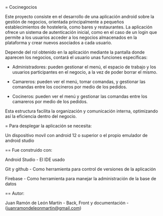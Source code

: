 = Cocinegocios

Este proyecto consiste en el desarrollo de una aplicación android sobre la gestión de negocios, orientada principalmente a pequeños establecimientos de hostelería, como bares y restaurantes. La aplicación ofrece un sistema de autenticación inicial, como en el caso de un login que permite a los usuarios acceder a los negocios almacenados en la plataforma y crear nuevos asociados a cada usuario.

Depende del rol obtenido en la aplicación mediante la pantalla donde aparecen los
negocios, contará el usuario unas funciones específicas:

- Administradores: pueden gestionar el menú, el espacio de trabajo y los usuarios
participantes en el negocio, a la vez de poder borrar el mismo.

- Camareros: pueden ver el menú, tomar comandas, y gestionar las comandas entre
los cocineros por medio de los pedidos.

- Cocineros: pueden ver el menú y gestionar las comandas entre los camareros por
medio de los pedidos.

Esta estructura facilita la organización y comunicación interna, optimizando así la eficiencia
dentro del negocio.


= Para desplegar la aplicación se necesita:

Un dispositivo movil con android 12 o superior o el propio emulador de android studio

== Fue construido con:

Android Studio - El IDE usado

Git y github - Como herramienta para control de versiones de la aplicación

Firebase - Como herramienta para manejar la administración de la base de datos

== Autor:

Juan Ramón de León Martín - Back, Front y documentación - (juanramondeleonmartin@gmail.com)
